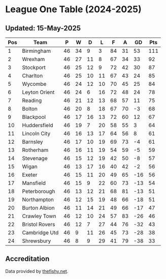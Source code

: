 # League One Table (2024-2025)
## Updated: 15-May-2025

| Pos | Team | P | W | D | L | F | A | GD | Pts |
| --- | --- | --- | --- | --- | --- | --- | --- | --- | --- |
| 1 | Birmingham | 46 | 34 | 9 | 3 | 84 | 31 | 53 | 111 |
| 2 | Wrexham | 46 | 27 | 11 | 8 | 67 | 34 | 33 | 92 |
| 3 | Stockport | 46 | 25 | 12 | 9 | 72 | 42 | 30 | 87 |
| 4 | Charlton | 46 | 25 | 10 | 11 | 67 | 43 | 24 | 85 |
| 5 | Wycombe | 46 | 24 | 12 | 10 | 70 | 45 | 25 | 84 |
| 6 | Leyton Orient | 46 | 24 | 6 | 16 | 72 | 48 | 24 | 78 |
| 7 | Reading | 46 | 21 | 12 | 13 | 68 | 57 | 11 | 75 |
| 8 | Bolton | 46 | 20 | 8 | 18 | 67 | 70 | -3 | 68 |
| 9 | Blackpool | 46 | 17 | 16 | 13 | 72 | 60 | 12 | 67 |
| 10 | Huddersfield | 46 | 19 | 7 | 20 | 58 | 55 | 3 | 64 |
| 11 | Lincoln City | 46 | 16 | 13 | 17 | 64 | 56 | 8 | 61 |
| 12 | Barnsley | 46 | 17 | 10 | 19 | 69 | 73 | -4 | 61 |
| 13 | Rotherham | 46 | 16 | 11 | 19 | 54 | 59 | -5 | 59 |
| 14 | Stevenage | 46 | 15 | 12 | 19 | 42 | 50 | -8 | 57 |
| 15 | Wigan | 46 | 13 | 17 | 16 | 40 | 42 | -2 | 56 |
| 16 | Exeter | 46 | 15 | 11 | 20 | 49 | 65 | -16 | 56 |
| 17 | Mansfield | 46 | 15 | 9 | 22 | 60 | 73 | -13 | 54 |
| 18 | Peterborough | 46 | 13 | 12 | 21 | 68 | 81 | -13 | 51 |
| 19 | Northampton | 46 | 12 | 15 | 19 | 48 | 66 | -18 | 51 |
| 20 | Burton Albion | 46 | 11 | 14 | 21 | 49 | 66 | -17 | 47 |
| 21 | Crawley Town | 46 | 12 | 10 | 24 | 57 | 83 | -26 | 46 |
| 22 | Bristol Rovers | 46 | 12 | 7 | 27 | 44 | 76 | -32 | 43 |
| 23 | Cambridge Utd | 46 | 9 | 11 | 26 | 45 | 73 | -28 | 38 |
| 24 | Shrewsbury | 46 | 8 | 9 | 29 | 41 | 79 | -38 | 33 |

## Accreditation 

Data provided by [thefishy.net](https://www.thefishy.net/).